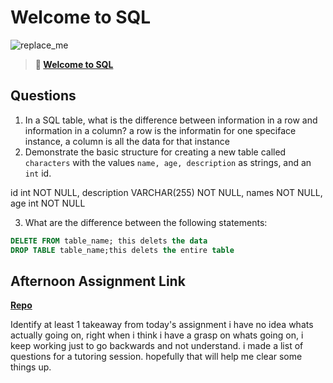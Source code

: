 # Welcome to SQL

![replace_me](https://codeworks.blob.core.windows.net/public/assets/img/illustrations/placeholder.svg)

> **📖 [Welcome to SQL](https://codeworksacademy.com/fs-student-guide/resources/wk11/01-MySQL-GettingStarted)**

## Questions

1. In a SQL table, what is the difference between information in a row and information in a column?
a row is the informatin for one speciface instance, a column is all the data for that instance 
2. Demonstrate the basic structure for creating a new table called `characters` with the values `name, age, description` as strings, and an `int` id.

  id int NOT NULL,
  description VARCHAR(255) NOT NULL,
  names NOT NULL,
  age int NOT NULL

3. What are the difference between the following statements: 
```sql
DELETE FROM table_name; this delets the data 
DROP TABLE table_name;this delets the entire table
```

## Afternoon Assignment Link

**[Repo](https://github.com/hannahprather/gregslistAgain)**

Identify at least 1 takeaway from today's assignment
i have no idea whats actually going on, right when i think i have a grasp on whats going on, i keep working just to go backwards and not understand. i made a list of questions for a tutoring session. hopefully that will help me clear some things up. 